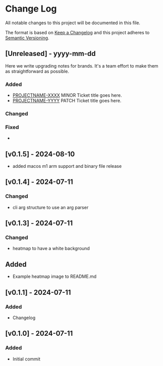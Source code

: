 
# Change Log
All notable changes to this project will be documented in this file.
 
The format is based on [Keep a Changelog](http://keepachangelog.com/)
and this project adheres to [Semantic Versioning](http://semver.org/).
 
## [Unreleased] - yyyy-mm-dd
 
Here we write upgrading notes for brands. It's a team effort to make them as
straightforward as possible.
 
### Added
- [PROJECTNAME-XXXX](http://tickets.projectname.com/browse/PROJECTNAME-XXXX)
  MINOR Ticket title goes here.
- [PROJECTNAME-YYYY](http://tickets.projectname.com/browse/PROJECTNAME-YYYY)
  PATCH Ticket title goes here.
 
### Changed
 
### Fixed
 -

## [v0.1.5] - 2024-08-10
- added macos m1 arm support and binary file release

## [v0.1.4] - 2024-07-11
 
### Changed
- cli arg structure to use an arg parser

## [v0.1.3] - 2024-07-11
 
### Changed
- heatmap to have a white background

## Added
- Example heatmap image to README.md


## [v0.1.1] - 2024-07-11
 
### Added
- Changelog

## [v0.1.0] - 2024-07-11
 
### Added
- Initial commit
